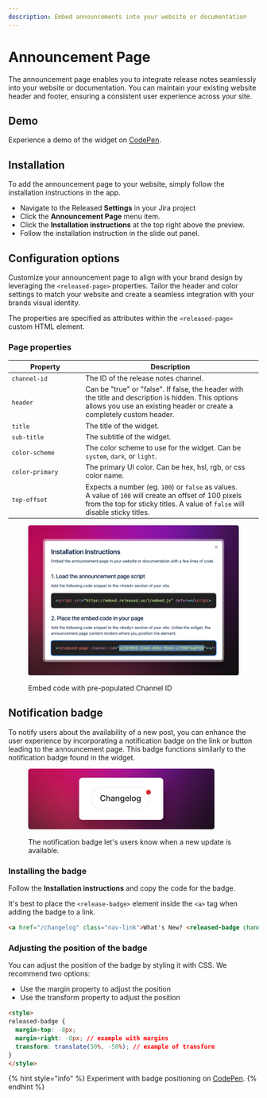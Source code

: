 ```yaml
---
description: Embed announcements into your website or documentation
---
```


# Announcement Page

The announcement page enables you to integrate release notes seamlessly into your website or documentation. You can maintain your existing website header and footer, ensuring a consistent user experience across your site.&#x20;

## Demo

Experience a demo of the widget on [CodePen](https://codepen.io/released/pen/WNaaMNx).

## Installation

To add the announcement page to your website, simply follow the installation instructions in the app.&#x20;

* Navigate to the Released **Settings** in your Jira project
* Click the **Announcement Page** menu item.&#x20;
* Click the **Installation instructions** at the top right above the preview.&#x20;
* Follow the installation instruction in the slide out panel.&#x20;

## Configuration options

Customize your announcement page to align with your brand design by leveraging the `<released-page>` properties. Tailor the header and color settings to match your website and create a seamless integration with your brands visual identity.

The properties are specified as attributes within the `<released-page>` custom HTML element.

### Page properties

<table data-full-width="false"><thead><tr><th width="204">Property</th><th width="588">Description</th></tr></thead><tbody><tr><td><code>channel-id</code></td><td>The ID of the release notes channel.</td></tr><tr><td><code>header</code></td><td>Can be "true" or "false". If false, the header with the title and description is hidden. This options allows you use an existing header or create a completely custom header. </td></tr><tr><td><code>title</code></td><td>The title of the widget.</td></tr><tr><td><code>sub-title</code></td><td>The subtitle of the widget.</td></tr><tr><td><code>color-scheme</code></td><td>The color scheme to use for the widget. Can be <code>system</code>, <code>dark</code>, or <code>light</code>.</td></tr><tr><td><code>color-primary</code></td><td>The primary UI color. Can be hex, hsl, rgb, or css color name.</td></tr><tr><td><code>top-offset</code></td><td>Expects a number (eg. <code>100</code>) or <code>false</code> as values. <br>A value of <code>100</code> will create an offset of 100 pixels from the top for sticky titles. A value of <code>false</code> will disable sticky titles.</td></tr></tbody></table>

<figure><img src="../../.gitbook/assets/Page Channel ID.png" alt=""><figcaption><p>Embed code with pre-populated Channel ID</p></figcaption></figure>

## Notification badge

To notify users about the availability of a new post, you can enhance the user experience by incorporating a notification badge on the link or button leading to the announcement page. This badge functions similarly to the notification badge found in the widget.

<figure><img src="../../.gitbook/assets/Badge.png" alt="" width="375"><figcaption><p>The notification badge let's users know when a new update is available. </p></figcaption></figure>



### Installing the badge

Follow the **Installation instructions** and copy the code for the badge.&#x20;

It's best to place the `<release-badge>` element inside the `<a>` tag when adding the badge to a link.&#x20;

```html
<a href="/changelog" class="nav-link">What's New? <released-badge channel-id="CHANNEL_ID"></released-badge></a>
```

### Adjusting the position of the badge

You can adjust the position of the badge by styling it with CSS. We recommend two options:&#x20;

* Use the margin property to adjust the position
* Use the transform property to adjust the position&#x20;

```html
<style>
released-badge {
  margin-top: -8px;
  margin-right: -8px; // example with margins
  transform: translate(50%, -50%); // example of transform
}
</style>
```

{% hint style="info" %}
Experiment with badge positioning on [CodePen](https://codepen.io/released/pen/abQRYgG).
{% endhint %}
